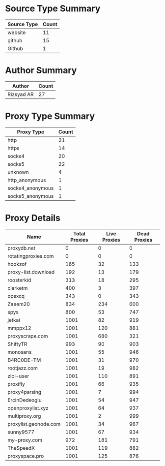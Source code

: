 # Source Type Summary

| Source Type | Count |
|-------------|-------|
| website | 11 |
| github | 15 |
| Github | 1 |


# Author Summary

| Author | Count |
|--------|-------|
| Rizsyad AR | 27 |


# Proxy Type Summary

| Proxy Type | Count |
|------------|-------|
| http | 21 |
| https | 14 |
| socks4 | 20 |
| socks5 | 22 |
| unknown | 4 |
| http_anonymous | 1 |
| socks4_anonymous | 1 |
| socks5_anonymous | 1 |


# Proxy Details

| Name | Total Proxies | Live Proxies | Dead Proxies |
|------|---------------|--------------|---------------|
| proxydb.net | 0 | 0 | 0 |
| rotatingproxies.com | 0 | 0 | 0 |
| hookzof | 165 | 32 | 133 |
| proxy-list.download | 192 | 13 | 179 |
| roosterkid | 313 | 18 | 295 |
| clarketm | 400 | 3 | 397 |
| opsxcq | 343 | 0 | 343 |
| Zaeem20 | 834 | 234 | 600 |
| spys | 800 | 53 | 747 |
| jetkai | 1001 | 82 | 919 |
| mmppx12 | 1001 | 120 | 881 |
| proxyscrape.com | 1001 | 680 | 321 |
| ShiftyTR | 993 | 90 | 903 |
| monosans | 1001 | 55 | 946 |
| B4RC0DE-TM | 1001 | 31 | 970 |
| rootjazz.com | 1001 | 19 | 982 |
| zloi-user | 1001 | 110 | 891 |
| proxifly | 1001 | 66 | 935 |
| proxy4parsing | 1001 | 7 | 994 |
| ErcinDedeoglu | 1001 | 54 | 947 |
| openproxylist.xyz | 1001 | 64 | 937 |
| multiproxy.org | 1001 | 2 | 999 |
| proxylist.geonode.com | 1001 | 34 | 967 |
| sunny9577 | 1001 | 67 | 934 |
| my-proxy.com | 972 | 181 | 791 |
| TheSpeedX | 1001 | 119 | 882 |
| proxyspace.pro | 1001 | 125 | 876 |
